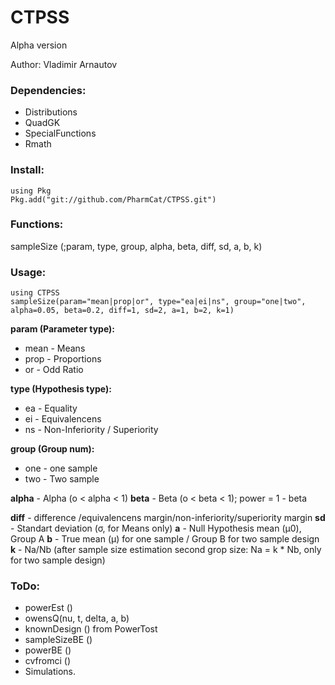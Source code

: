 # CTPSS

Alpha version

Author: Vladimir Arnautov

### Dependencies:

 - Distributions 
 - QuadGK 
 - SpecialFunctions 
 - Rmath

### Install:
```
using Pkg
Pkg.add("git://github.com/PharmCat/CTPSS.git")
```

### Functions:

sampleSize (;param, type, group, alpha, beta, diff, sd, a, b, k)

### Usage:
```
using CTPSS
sampleSize(param="mean|prop|or", type="ea|ei|ns", group="one|two", alpha=0.05, beta=0.2, diff=1, sd=2, a=1, b=2, k=1)

```

**param (Parameter type):**
- mean - Means
- prop - Proportions
- or - Odd Ratio

**type (Hypothesis type):**
- ea - Equality
- ei - Equivalencens
- ns - Non-Inferiority / Superiority

**group (Group num):**
- one - one sample
- two - Two sample

**alpha** - Alpha (o < alpha < 1)
**beta** - Beta (o < beta < 1); power = 1 - beta

**diff** - difference /equivalencens margin/non-inferiority/superiority margin
**sd** - Standart deviation (σ, for Means only)
**a** - Null Hypothesis mean (μ0), Group A
**b** - True mean (μ) for one sample / Group B for two sample design
**k** - Na/Nb (after sample size estimation second grop size: Na = k * Nb, only for two sample design)

### ToDo:

 - powerEst () 
 - owensQ(nu, t, delta, a, b) 
 - knownDesign () from PowerTost
 -  sampleSizeBE () 
 - powerBE () 
 - cvfromci () 
 - Simulations.

